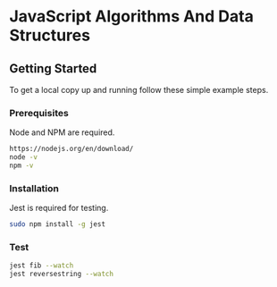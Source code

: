 # JavaScript Algorithms And Data Structures

## Getting Started

To get a local copy up and running follow these simple example steps.

### Prerequisites
Node and NPM are required.

```sh
https://nodejs.org/en/download/
node -v
npm -v
```

### Installation
Jest is required for testing.
```bash
sudo npm install -g jest
```

### Test
```bash
jest fib --watch
jest reversestring --watch
```